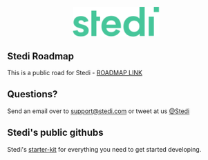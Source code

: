 <p align="center">
  <a href="https://stedi.com">
    <img src = "./images/stedi-logo.svg" width = 200px>
  </a>
</p>

## Stedi Roadmap

This is a public road for Stedi - [ROADMAP LINK](https://github.com/orgs/Stedi/projects/79)

## Questions?

Send an email over to support@stedi.com or tweet at us [@Stedi](https://twitter.com/stedi)

## Stedi's public githubs

Stedi's [starter-kit](https://github.com/Stedi/starter-kit) for everything you need to get started developing.


